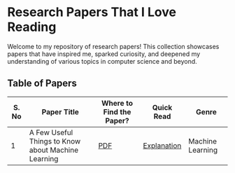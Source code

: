 # Research Papers That I Love Reading

Welcome to my repository of research papers! This collection showcases papers that have inspired me, sparked curiosity, and deepened my understanding of various topics in computer science and beyond.

## Table of Papers

| **S. No** | **Paper Title**                                   | **Where to Find the Paper?**                                                                                                                                                                               | **Quick Read**                                                                                                                                                                                                                                 | **Genre**           |
|-----------|---------------------------------------------------|-----------------------------------------------------------------------------------------------------------------------------------------------------------------------------------------------------------|-----------------------------------------------------------------------------------------------------------------------------------------------------------------------------------------------------------------------------------------------|---------------------|
| 1         | A Few Useful Things to Know about Machine Learning | [PDF](https://github.com/Rajendran2201/papers-that-I-love-reading/blob/main/A%20Few%20Useful%20Things%20to%20Know%20about%20Machine%20Learning%20-%20Explained/A%20Few%20Useful%20Things%20to%20Know%20about%20Machine%20Learning.pdf) | [Explanation](https://github.com/Rajendran2201/papers-that-I-love-reading/blob/main/A%20Few%20Useful%20Things%20to%20Know%20about%20Machine%20Learning%20-%20Explained/A%20Few%20Useful%20Things%20to%20Know%20about%20Machine%20Learning%20-%20Explained.md) | Machine Learning    |




